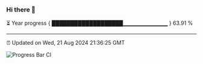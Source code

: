 ### Hi there 👋

⏳ Year progress { ███████████████████▁▁▁▁▁▁▁▁▁▁▁ } 63.91 %

---

⏰ Updated on Wed, 21 Aug 2024 21:36:25 GMT

![Progress Bar CI](https://github.com/IshwaranRudhara/GIT-ACTION/workflows/Progress%20Bar%20CI/badge.svg)
